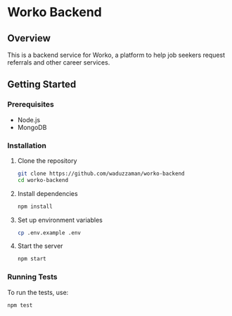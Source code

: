 # Worko Backend

## Overview

This is a backend service for Worko, a platform to help job seekers request referrals and other career services.

## Getting Started

### Prerequisites

- Node.js
- MongoDB

### Installation

1. Clone the repository
    ```bash
    git clone https://github.com/waduzzaman/worko-backend
    cd worko-backend
    ```

2. Install dependencies
    ```bash
    npm install
    ```

3. Set up environment variables
    ```bash
    cp .env.example .env
    ```

4. Start the server
    ```bash
    npm start
    ```

### Running Tests

To run the tests, use:
```bash
npm test
